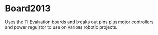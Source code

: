 Board2013
=========

Uses the TI Evaluation boards and breaks out pins plus motor controllers and power regulator to use on various robotic projects.
